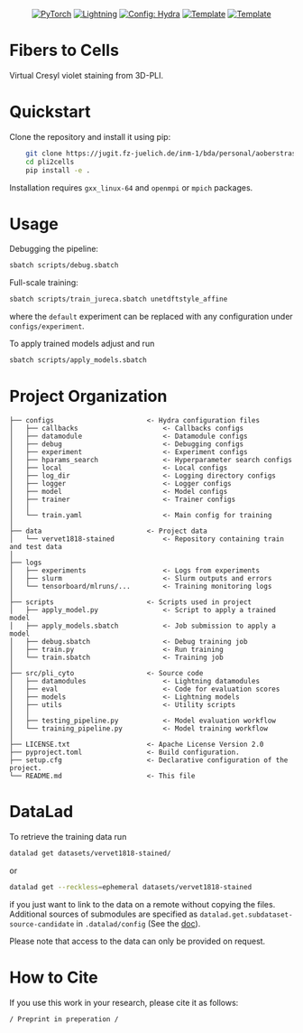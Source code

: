 <div align="center">

<a href="https://pytorch.org/get-started/locally/"><img alt="PyTorch" src="https://img.shields.io/badge/PyTorch-ee4c2c?logo=pytorch&logoColor=white"></a>
<a href="https://pytorchlightning.ai/"><img alt="Lightning" src="https://img.shields.io/badge/-Lightning-792ee5?logo=pytorchlightning&logoColor=white"></a>
<a href="https://hydra.cc/"><img alt="Config: Hydra" src="https://img.shields.io/badge/Config-Hydra-89b8cd"></a>
<a href="https://github.com/HelmholtzAI-Consultants-Munich/ML-Pipeline-Template"><img alt="Template" src="https://img.shields.io/badge/-Lightning--Hydra--Template-017F2F?style=flat&logo=github&labelColor=gray"></a>
<a href="https://github.com/pyscaffold/pyscaffoldext-dsproject"><img alt="Template" src="https://img.shields.io/badge/-Pyscaffold--Datascience-017F2F?style=flat&logo=github&labelColor=gray"></a>

</div>

# Fibers to Cells

Virtual Cresyl violet staining from 3D-PLI.


# Quickstart

Clone the repository and install it using pip:
```bash
    git clone https://jugit.fz-juelich.de/inm-1/bda/personal/aoberstrass/projects/pli2cells.git
    cd pli2cells
    pip install -e .
```

Installation requires `gxx_linux-64` and `openmpi` or `mpich` packages.


# Usage

Debugging the pipeline:
```bash
sbatch scripts/debug.sbatch
```

Full-scale training:
```bash
sbatch scripts/train_jureca.sbatch unetdftstyle_affine
```
where the `default` experiment can be replaced with any configuration under `configs/experiment`.

To apply trained models adjust and run
```bash
sbatch scripts/apply_models.sbatch
```


# Project Organization
```
├── configs                       <- Hydra configuration files
│   ├── callbacks                     <- Callbacks configs
│   ├── datamodule                    <- Datamodule configs
│   ├── debug                         <- Debugging configs
│   ├── experiment                    <- Experiment configs
│   ├── hparams_search                <- Hyperparameter search configs
│   ├── local                         <- Local configs
│   ├── log_dir                       <- Logging directory configs
│   ├── logger                        <- Logger configs
│   ├── model                         <- Model configs
│   ├── trainer                       <- Trainer configs
│   │
│   └── train.yaml                    <- Main config for training
│
├── data                          <- Project data
│   └── vervet1818-stained            <- Repository containing train and test data
│
├── logs
│   ├── experiments                   <- Logs from experiments
│   ├── slurm                         <- Slurm outputs and errors
│   └── tensorboard/mlruns/...        <- Training monitoring logs
│
├── scripts                       <- Scripts used in project
│   ├── apply_model.py                <- Script to apply a trained model
│   ├── apply_models.sbatch           <- Job submission to apply a model
│   ├── debug.sbatch                  <- Debug training job
│   ├── train.py                      <- Run training
│   └── train.sbatch                  <- Training job
│
├── src/pli_cyto                  <- Source code
│   ├── datamodules                   <- Lightning datamodules
│   ├── eval                          <- Code for evaluation scores
│   ├── models                        <- Lightning models
│   ├── utils                         <- Utility scripts
│   │
│   ├── testing_pipeline.py           <- Model evaluation workflow
│   └── training_pipeline.py          <- Model training workflow
│
├── LICENSE.txt                   <- Apache License Version 2.0
├── pyproject.toml                <- Build configuration.
├── setup.cfg                     <- Declarative configuration of the project.
└── README.md                     <- This file
```

# DataLad

To retrieve the training data run
```bash
datalad get datasets/vervet1818-stained/
```
or
``` bash
datalad get --reckless=ephemeral datasets/vervet1818-stained
```
if you just want to link to the data on a remote without copying the files.
Additional sources of submodules are specified as `datalad.get.subdataset-source-candidate` in `.datalad/config` (See the [doc](http://handbook.datalad.org/en/latest/beyond_basics/101-148-clonepriority.html)).

Please note that access to the data can only be provided on request.

# How to Cite

If you use this work in your research, please cite it as follows:
```
/ Preprint in preperation /
```
